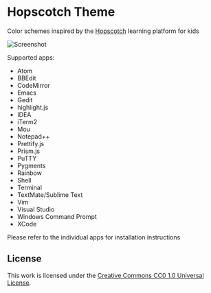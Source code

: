 # Hopscotch Theme

Color schemes inspired by the [Hopscotch](http://www.gethopscotch.com/) learning platform for kids

![Screenshot](https://raw.github.com/idleberg/Hopscotch/master/preview.png)

Supported apps:

* Atom
* BBEdit
* CodeMirror
* Emacs
* Gedit
* highlight.js
* IDEA
* iTerm2
* Mou
* Notepad++
* Prettify.js
* Prism.js
* PuTTY
* Pygments
* Rainbow
* Shell
* Terminal
* TextMate/Sublime Text
* Vim
* Visual Studio
* Windows Command Prompt
* XCode

Please refer to the individual apps for installation instructions

## License

This work is licensed under the [Creative Commons CC0 1.0 Universal License](http://creativecommons.org/publicdomain/zero/1.0/legalcode).
